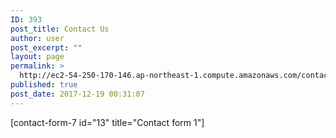 ```yaml
---
ID: 393
post_title: Contact Us
author: user
post_excerpt: ""
layout: page
permalink: >
  http://ec2-54-250-170-146.ap-northeast-1.compute.amazonaws.com/contact-us/
published: true
post_date: 2017-12-19 00:31:07
---
```

[contact-form-7 id="13" title="Contact form 1"]